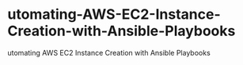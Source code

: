 # utomating-AWS-EC2-Instance-Creation-with-Ansible-Playbooks
utomating AWS EC2 Instance Creation with Ansible Playbooks
